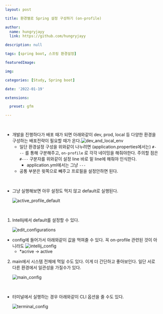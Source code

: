```yaml
---
layout: post

title: 환경별로 Spring 설정 구성하기 (on-profile)

author: 
  name: hungryjayy
  link: https://github.com/hungryjayy

description: null

tags: [spring boot, 스프링 환경설정]

featuredImage: 

img: 

categories: [Study, Spring boot]

date: '2022-01-19'

extensions:

  preset: gfm

---
```


<br>

* 개발을 진행하다가 배포 때가 되면 아래와같이 dev, prod, local 등 다양한 환경을 구성하는 배포전략이 필요할 때가 온다.![dev_and_local_env](https://hungryjayy.github.io/assets/img/Spring_Boot/dev_and_local_env.png)
  * 일단 환경설정 구성을 위와같이 나누려면 (application.properties에서는) `#---` 를 통해 구분해주고, `on-profile` 로 각각 네이밍을 해줘야한다. 주의할 점은 `#---` 구분자를 위와같이 설정 line 바로 밑 line에 해줘야 인식한다.
    * application.yml에서는 그냥 `---`
  * 공통 부분은 윗쪽으로 빼주고 프로필을 설정안하면 된다.

<br>

* 그냥 실행해보면 아무 설정도 먹지 않고 default로 실행된다.

  ![active_profile_default](https://hungryjayy.github.io/assets/img/Spring_Boot/active_profile_default.png)

<Br>

1. Intellij에서 default를 설정할 수 있다.

   ![edit_configurations](https://hungryjayy.github.io/assets/img/Spring_Boot/edit_configurations.png)

* config에 들어가서 아래와같이 값을 먹여줄 수 있다. 꼭 on-profile 관련된 것이 아니라도 ![intellij_config](https://hungryjayy.github.io/assets/img/Spring_Boot/intellij_config.png)
  * *acrive -> active

2. main에서 시스템 전체에 먹일 수도 있다. 이게 더 간단하고 좋아보인다. 일단 서로 다른 환경에서 일관성을 가질수가 있다.

   ![main_config](https://hungryjayy.github.io/assets/img/Spring_Boot/main_config.png)

<br>

* 터미널에서 실행하는 경우 아래와같이 CLI 옵션을 줄 수도 있다.

  ![terminal_config](https://hungryjayy.github.io/assets/img/Spring_Boot/terminal_config.png)

<br><br>
